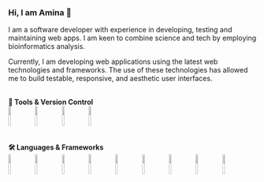 ### Hi, I am Amina 👋
I am a software developer with experience in developing, testing and maintaining web apps. I am keen to combine science and tech by employing bioinformatics analysis.

Currently, I am developing web applications using the latest web technologies and frameworks. The use of these technologies has allowed me to build testable, responsive, and aesthetic user interfaces.
<br/>
<br/>

<b>🔨 Tools & Version Control</b><br/>
<img width="10%" height=40 src="https://cdn.jsdelivr.net/gh/devicons/devicon/icons/git/git-plain.svg"/>
<img width="10%" height=40 src="https://cdn.jsdelivr.net/gh/devicons/devicon/icons/github/github-original.svg"/>
<img width="10%" height=40 src="https://cdn.jsdelivr.net/gh/devicons/devicon/icons/npm/npm-original-wordmark.svg" />
<img width="10%" height=40 src="https://cdn.jsdelivr.net/gh/devicons/devicon/icons/vscode/vscode-original.svg" />
<br/>
<br/>

<b>🛠️ Languages & Frameworks</b><br/>
<img width="10%" height=40 src="https://cdn.jsdelivr.net/gh/devicons/devicon/icons/python/python-original.svg"/>
<img width="10%" height=40 src="https://cdn.jsdelivr.net/gh/devicons/devicon/icons/typescript/typescript-original.svg" />
<img width="10%" height=40 src="https://cdn.jsdelivr.net/gh/devicons/devicon/icons/javascript/javascript-plain.svg" />
<img width="10%" height=40 src="https://cdn.jsdelivr.net/gh/devicons/devicon/icons/html5/html5-original.svg" />
<img width="10%" height=40 src="https://cdn.jsdelivr.net/gh/devicons/devicon/icons/css3/css3-original.svg" />
<img width="10%" height=40 src="https://cdn.jsdelivr.net/gh/devicons/devicon/icons/tailwindcss/tailwindcss-original-wordmark.svg" />
<img width="10%" height=40 src="https://cdn.jsdelivr.net/gh/devicons/devicon/icons/react/react-original.svg" />
<img width="10%" height=40 src="https://cdn.jsdelivr.net/gh/devicons/devicon/icons/redux/redux-original.svg" />
<img width="10%" height=40 src="https://cdn.jsdelivr.net/gh/devicons/devicon/icons/vuejs/vuejs-original.svg" />
<br/>
<br/>
<!--
<b>🧪 Testing</b><br/> -->

   




<!--
**aminase/aminase** is a ✨ _special_ ✨ repository because its `README.md` (this file) appears on your GitHub profile.

Here are some ideas to get you started:

- 🔭 I’m currently working on ...
- 🌱 I’m currently learning ...
- 👯 I’m looking to collaborate on ...
- 🤔 I’m looking for help with ...
- 💬 Ask me about ...
- 📫 How to reach me: ...
- 😄 Pronouns: ...
- ⚡ Fun fact: ...
-->
